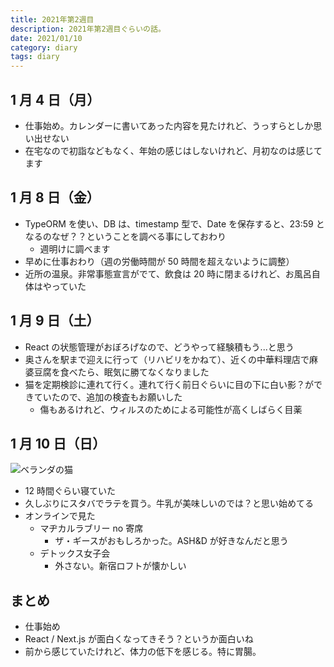 ```yaml
---
title: 2021年第2週目
description: 2021年第2週目ぐらいの話。
date: 2021/01/10
category: diary
tags: diary
---
```


## 1 月 4 日（月）

- 仕事始め。カレンダーに書いてあった内容を見たけれど、うっすらとしか思い出せない
- 在宅なので初詣などもなく、年始の感じはしないけれど、月初なのは感じてます

## 1 月 8 日（金）

- TypeORM を使い、DB は、timestamp 型で、Date を保存すると、23:59 となるのなぜ？？ということを調べる事にしておわり
  - 週明けに調べます
- 早めに仕事おわり（週の労働時間が 50 時間を超えないように調整）
- 近所の温泉。非常事態宣言がでて、飲食は 20 時に閉まるけれど、お風呂自体はやっていた

## 1 月 9 日（土）

- React の状態管理がおぼろげなので、どうやって経験積もう...と思う
- 奥さんを駅まで迎えに行って（リハビリをかねて）、近くの中華料理店で麻婆豆腐を食べたら、眠気に勝てなくなりました
- 猫を定期検診に連れて行く。連れて行く前日ぐらいに目の下に白い影？ができていたので、追加の検査もお願いした
  - 傷もあるけれど、ウィルスのためによる可能性が高くしばらく目薬

## 1 月 10 日（日）

![](/images/2021/01/2021-01-10.jpg 'ベランダの猫')

- 12 時間ぐらい寝ていた
- 久しぶりにスタバでラテを買う。牛乳が美味しいのでは？と思い始めてる
- オンラインで見た
  - マヂカルラブリー no 寄席
    - ザ・ギースがおもしろかった。ASH&D が好きなんだと思う
  - デトックス女子会
    - 外さない。新宿ロフトが懐かしい

## まとめ

- 仕事始め
- React / Next.js が面白くなってきそう？というか面白いね
- 前から感じていたけれど、体力の低下を感じる。特に胃腸。

